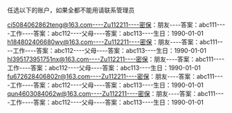任选以下的账户，如果全都不能用请联系管理员

ci5084062862teng@163.com----Zu112211----密保：朋友----答案：abc111----工作----答案：abc112----父母----答案：abc113----生日：1990-01-01
h184802406680wv@163.com----Zu112211----密保：朋友----答案：abc111----工作----答案：abc112----父母----答案：abc113----生日：1990-01-01
hl395173951751nx@163.com----Zu112211----密保：朋友----答案：abc111----工作----答案：abc112----父母----答案：abc113----生日：1990-01-01
fu672628406802r@163.com----Zu112211----密保：朋友----答案：abc111----工作----答案：abc112----父母----答案：abc113----生日：1990-01-01
qun4603084062w@163.com----Zu112211----密保：朋友----答案：abc111----工作----答案：abc112----父母----答案：abc113----生日：1990-01-01
